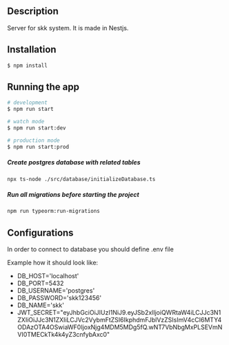 ## Description

Server for skk system. It is made in Nestjs.

## Installation

```bash
$ npm install
```

## Running the app

```bash
# development
$ npm run start

# watch mode
$ npm run start:dev

# production mode
$ npm run start:prod
```

##### Create postgres database with related tables

```bash
npx ts-node ./src/database/initializeDatabase.ts
```

##### Run all migrations before starting the project

```bash
npm run typeorm:run-migrations
```

## Configurations

In order to connect to database you should define .env file

Example how it should look like:

- DB_HOST='localhost'
- DB_PORT=5432
- DB_USERNAME='postgres'
- DB_PASSWORD='skk123456'
- DB_NAME='skk'
- JWT_SECRET="eyJhbGciOiJIUzI1NiJ9.eyJSb2xlIjoiQWRtaW4iLCJJc3N1ZXIiOiJJc3N1ZXIiLCJVc2VybmFtZSI6IkphdmFJblVzZSIsImV4cCI6MTY4ODAzOTA4OSwiaWF0IjoxNjg4MDM5MDg5fQ.wNT7VbNbgMxPLSEVmNVI0TMECkTk4k4yZ3cnfybAxc0"

